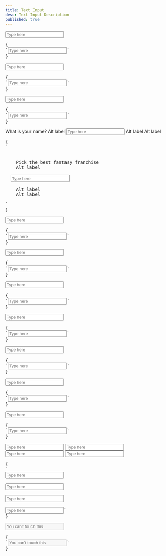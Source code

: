 ```yaml
---
title: Text Input
desc: Text Input Description
published: true
---
```


<script>
  import Component from "@components/Component.svelte"
</script>

<Component title="Text input">
<input type="text" placeholder="Type here" class="input w-full max-w-xs">
<pre slot="html">{
`<input type="text" placeholder="Type here" class="input w-full max-w-xs">`
}</pre>
</Component>

<Component title="Text input with border">
<input type="text" placeholder="Type here" class="input input-bordered w-full max-w-xs">
<pre slot="html">{
`<input type="text" placeholder="Type here" class="input input-bordered w-full max-w-xs">`
}</pre>
</Component>

<Component title="Ghost (no background)">
<input type="text" placeholder="Type here" class="input input-ghost w-full max-w-xs">
<pre slot="html">{
`<input type="text" placeholder="Type here" class="input input-ghost w-full max-w-xs">`
}</pre>
</Component>

<Component title="With form-control and labels">
<div class="form-control w-full max-w-xs">
  <label class="label">
    <span class="label-text">What is your name?</span>
    <span class="label-text-alt">Alt label</span>
  </label>
  <input type="text" placeholder="Type here" class="input input-bordered w-full max-w-xs">
  <label class="label">
    <span class="label-text-alt">Alt label</span>
    <span class="label-text-alt">Alt label</span>
  </label>
</div>
<pre slot="html">{
`<div class="form-control w-full max-w-xs">
  <label class="label">
    <span class="label-text">Pick the best fantasy franchise</span>
    <span class="label-text-alt">Alt label</span>
  </label>
  <input type="text" placeholder="Type here" class="input input-bordered w-full max-w-xs">
  <label class="label">
    <span class="label-text-alt">Alt label</span>
    <span class="label-text-alt">Alt label</span>
  </label>
</div>`
}</pre>
</Component>

<Component title="Primary color">
<input type="text" placeholder="Type here" class="input input-bordered input-primary w-full max-w-xs">
<pre slot="html">{
`<input type="text" placeholder="Type here" class="input input-bordered input-primary w-full max-w-xs">`
}</pre>
</Component>

<Component title="Secondary color">
<input type="text" placeholder="Type here" class="input input-bordered input-secondary w-full max-w-xs">
<pre slot="html">{
`<input type="text" placeholder="Type here" class="input input-bordered input-secondary w-full max-w-xs">`
}</pre>
</Component>

<Component title="Accent color">
<input type="text" placeholder="Type here" class="input input-bordered input-accent w-full max-w-xs">
<pre slot="html">{
`<input type="text" placeholder="Type here" class="input input-bordered input-accent w-full max-w-xs">`
}</pre>
</Component>

<Component title="Info color">
<input type="text" placeholder="Type here" class="input input-bordered input-info w-full max-w-xs">
<pre slot="html">{
`<input type="text" placeholder="Type here" class="input input-bordered input-info w-full max-w-xs">`
}</pre>
</Component>

<Component title="Success color">
<input type="text" placeholder="Type here" class="input input-bordered input-success w-full max-w-xs">
<pre slot="html">{
`<input type="text" placeholder="Type here" class="input input-bordered input-success w-full max-w-xs">`
}</pre>
</Component>

<Component title="Warning color">
<input type="text" placeholder="Type here" class="input input-bordered input-warning w-full max-w-xs">
<pre slot="html">{
`<input type="text" placeholder="Type here" class="input input-bordered input-warning w-full max-w-xs">`
}</pre>
</Component>

<Component title="Error color">
<input type="text" placeholder="Type here" class="input input-bordered input-error w-full max-w-xs">
<pre slot="html">{
`<input type="text" placeholder="Type here" class="input input-bordered input-error w-full max-w-xs">`
}</pre>
</Component>

<Component title="Sizes">
<div class="flex flex-col gap-4 w-full items-center">
  <input type="text" placeholder="Type here" class="input input-bordered input-xs w-full max-w-xs">
  <input type="text" placeholder="Type here" class="input input-bordered input-sm w-full max-w-xs">
  <input type="text" placeholder="Type here" class="input input-bordered input-md w-full max-w-xs">
  <input type="text" placeholder="Type here" class="input input-bordered input-lg w-full max-w-xs">
</div>
<pre slot="html">{
`<!-- lg -->
<input type="text" placeholder="Type here" class="input input-bordered input-xs w-full max-w-xs">
<!-- md -->
<input type="text" placeholder="Type here" class="input input-bordered input-sm w-full max-w-xs">
<!-- sm -->
<input type="text" placeholder="Type here" class="input input-bordered input-md w-full max-w-xs">
<!-- xs -->
<input type="text" placeholder="Type here" class="input input-bordered input-lg w-full max-w-xs">`
}</pre>
</Component>

<Component title="Disabled">
<input type="text" placeholder="You can't touch this" class="input input-bordered w-full max-w-xs" disabled>
<pre slot="html">{
`<input type="text" placeholder="You can't touch this" class="input input-bordered w-full max-w-xs" disabled>`
}</pre>
</Component>
